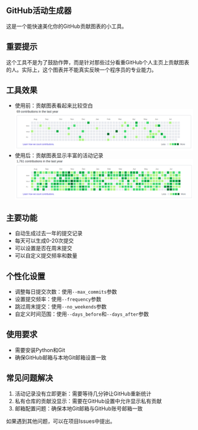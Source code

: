 ## GitHub活动生成器

这是一个能快速美化你的GitHub贡献图表的小工具。

## 重要提示
这个工具不是为了鼓励作弊，而是针对那些过分看重GitHub个人主页上贡献图表的人。实际上，这个图表并不能真实反映一个程序员的专业能力。

## 工具效果
- 使用前：贡献图表看起来比较空白
![alt text](before.png)
- 使用后：贡献图表显示丰富的活动记录
![alt text](after.png)

## 主要功能
- 自动生成过去一年的提交记录
- 每天可以生成0-20次提交
- 可以设置是否在周末提交
- 可以自定义提交频率和数量

## 个性化设置
- 调整每日提交次数：使用`--max_commits`参数
- 设置提交频率：使用`--frequency`参数
- 跳过周末提交：使用`--no_weekends`参数
- 自定义时间范围：使用`--days_before`和`--days_after`参数

## 使用要求
- 需要安装Python和Git
- 确保GitHub邮箱与本地Git邮箱设置一致

## 常见问题解决
1. 活动记录没有立即更新：需要等待几分钟让GitHub重新统计
2. 私有仓库的贡献没显示：需要在GitHub设置中允许显示私有贡献
3. 邮箱配置问题：确保本地Git邮箱与GitHub账号邮箱一致

如果遇到其他问题，可以在项目Issues中提出。
